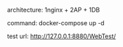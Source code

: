 architecture:
1nginx + 2AP + 1DB

command:
docker-compose up -d 

test url:
http://127.0.0.1:8880/WebTest/
